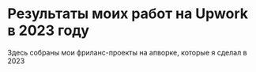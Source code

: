 # Результаты моих работ на Upwork в 2023 году
Здесь собраны мои фриланс-проекты на апворке, которые я сделал в 2023